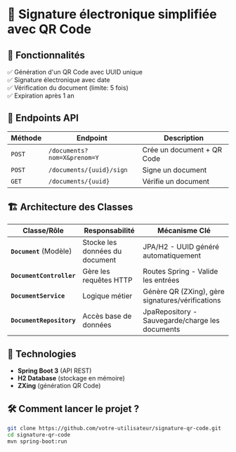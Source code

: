 # 📄 Signature électronique simplifiée avec QR Code  

## 🚀 Fonctionnalités  
✅ Génération d'un QR Code avec UUID unique  
✅ Signature électronique avec date  
✅ Vérification du document (limite: 5 fois)  
✅ Expiration après 1 an  

## 📌 Endpoints API  
| Méthode | Endpoint                     | Description                          |
|---------|-----------------------------|--------------------------------------|
| `POST`  | `/documents?nom=X&prenom=Y` | Crée un document + QR Code          |
| `POST`  | `/documents/{uuid}/sign`    | Signe un document                   |
| `GET`   | `/documents/{uuid}`         | Vérifie un document                 |

## 🏗 Architecture des Classes
| Classe/Rôle | Responsabilité | Mécanisme Clé |
|-------------|----------------|---------------|
| **`Document`** (Modèle) | Stocke les données du document | JPA/H2 - UUID généré automatiquement |
| **`DocumentController`** | Gère les requêtes HTTP | Routes Spring - Valide les entrées |
| **`DocumentService`** | Logique métier | Génère QR (ZXing), gère signatures/vérifications |
| **`DocumentRepository`** | Accès base de données | JpaRepository - Sauvegarde/charge les documents |

## 🔧 Technologies  
- **Spring Boot 3** (API REST)  
- **H2 Database** (stockage en mémoire)  
- **ZXing** (génération QR Code)  

## 🛠️ Comment lancer le projet ?  
```bash
git clone https://github.com/votre-utilisateur/signature-qr-code.git
cd signature-qr-code
mvn spring-boot:run
